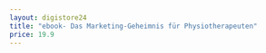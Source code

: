 ```yaml
---
layout: digistore24
title: "ebook- Das Marketing-Geheimnis für Physiotherapeuten"
price: 19.9
---
```

